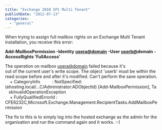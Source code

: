 ```yaml
---
title: "Exchange 2010 SP1 Multi Tenant"
publishDate: "2012-07-13"
categories: 
  - "general"
---
```


When trying to assign full mailbox rights on an Exchange Multi Tenant installation, you receive this error:

**Add-MailboxPermission -Identity** [**usera@domain**](mailto:usera@domain) **-User** [**userb**](mailto:userb@domain)[**@**](mailto:userb@y)**domain** **-AccessRights 'FullAccess'**

The operation on mailbox [usera@domain](mailto:usera@domain) failed because it's  
out of the current user's write scope. The object 'userb' must be within the read scope before and after it's modified. Can't perform the save operation.  
    + CategoryInfo          : NotSpecified: (ehosting.local/...C/Administrator:ADObjectId) \[Add-MailboxPermission\], Ta  
   skInvalidOperationException  
    + FullyQualifiedErrorId : CFE6232C,Microsoft.Exchange.Management.RecipientTasks.AddMailboxPermission

The fix to this is to simply log into the hosted exchange as the admin for the organisation and run the command again and it works. :-)
